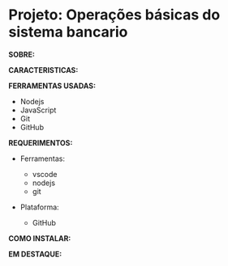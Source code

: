 # Projeto: Operações básicas do sistema bancario

**SOBRE:**



**CARACTERISTICAS:**



**FERRAMENTAS USADAS:**

* Nodejs
* JavaScript
* Git
* GitHub 

**REQUERIMENTOS:**

* Ferramentas:
  * vscode
  * nodejs
  * git

* Plataforma:
  * GitHub 

**COMO INSTALAR:**



**EM DESTAQUE:**










